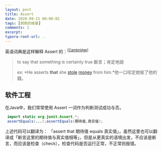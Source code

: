 ```yaml
---
layout: post
title: Assert
date: 2020-09-21 00:00:02
tags: [鸦鸦的维基]
comments: 1
excerpt:
typora-root-url: ..
---
```


英语词典是这样解释 Assert 的：<sup>[[Cambridge]](https://dictionary.cambridge.org/zhs/%E8%AF%8D%E5%85%B8/%E8%8B%B1%E8%AF%AD-%E6%B1%89%E8%AF%AD-%E7%B9%81%E4%BD%93/assert?q=Assert)</sup>

> to say that something is certainly true
> 斷言；肯定地說
>
> ex: *He asserts **that** she [stole](https://dictionary.cambridge.org/zhs/词典/英语-汉语-繁体/stole) [money](https://dictionary.cambridge.org/zhs/词典/英语-汉语-繁体/money) from him.*他一口咬定她偷了他的錢。

## 软件工程

在Java中，我们常常使用 Assert 一词作为判断测试成功与否。

```java
 import static org.junit.Assert.*;
 assertEquals(...);assertEquals(期待值,真实值);
```

上述代码可以翻译为： 「assert that 期待值 equals 真实值」，虽然这里也可以翻译成「断言这里的期待值与真实值相等」，但是从更真实的语境出发，不应该是断言，而应该是检查（check），检查代码是否运行正常，不正常则报错。

